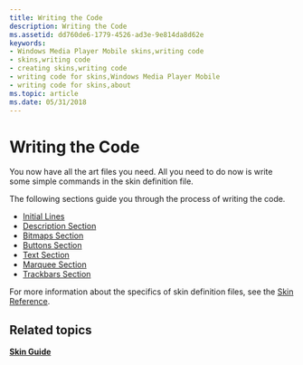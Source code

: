 ```yaml
---
title: Writing the Code
description: Writing the Code
ms.assetid: dd760de6-1779-4526-ad3e-9e814da8d62e
keywords:
- Windows Media Player Mobile skins,writing code
- skins,writing code
- creating skins,writing code
- writing code for skins,Windows Media Player Mobile
- writing code for skins,about
ms.topic: article
ms.date: 05/31/2018
---
```


# Writing the Code

You now have all the art files you need. All you need to do now is write some simple commands in the skin definition file.

The following sections guide you through the process of writing the code.

-   [Initial Lines](initial-lines.md)
-   [Description Section](description-section.md)
-   [Bitmaps Section](bitmaps-section.md)
-   [Buttons Section](buttons-section.md)
-   [Text Section](text-section.md)
-   [Marquee Section](marquee-section.md)
-   [Trackbars Section](trackbars-section.md)

For more information about the specifics of skin definition files, see the [Skin Reference](skin-reference.md).

## Related topics

<dl> <dt>

[**Skin Guide**](skin-guide.md)
</dt> </dl>

 

 




